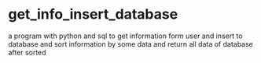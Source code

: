 # get_info_insert_database
a program with python and sql to get information form user and insert to database and sort information by some data and return all data of database after sorted
